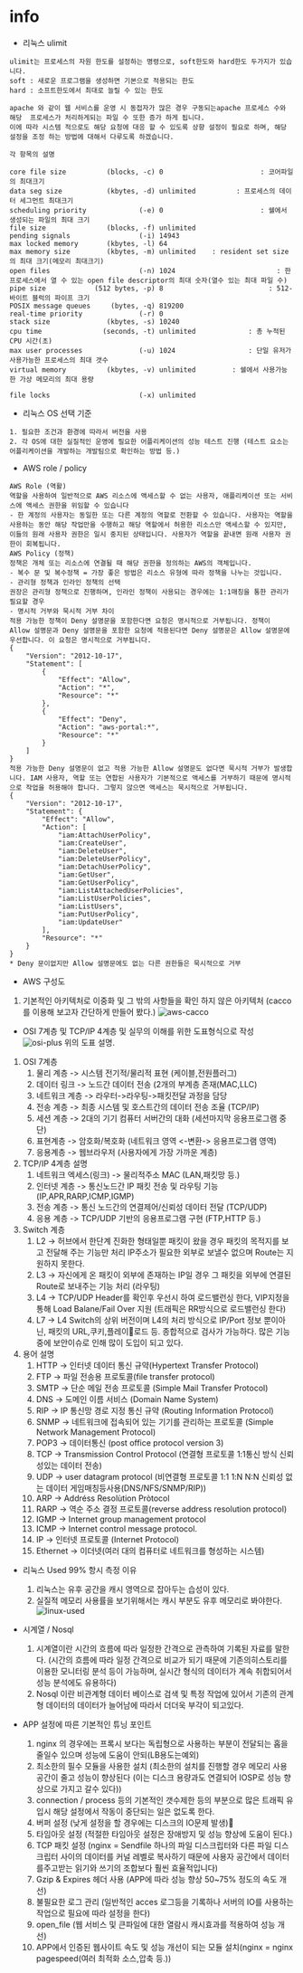 # info

* 리눅스 ulimit
```
ulimit는 프로세스의 자원 한도를 설정하는 명령으로, soft한도와 hard한도 두가지가 있습니다.
soft : 새로운 프로그램을 생성하면 기본으로 적용되는 한도
hard : 소프트한도에서 최대로 늘릴 수 있는 한도

apache 와 같이 웹 서비스를 운영 시 동접자가 많은 경우 구동되는apache 프로세스 수와 해당  프로세스가 처리하게되는 파일 수 또한 증가 하게 됩니다.
이에 따라 시스템 적으로도 해당 요청에 대응 할 수 있도록 상향 설정이 필요로 하며, 해당 설정을 조정 하는 방법에 대해서 다루도록 하겠습니다.

각 항목의 설명

core file size          (blocks, -c) 0                        : 코어파일의 최대크기
data seg size           (kbytes, -d) unlimited          : 프로세스의 데이터 세그먼트 최대크기
scheduling priority             (-e) 0                        : 쉘에서 생성되는 파일의 최대 크기
file size               (blocks, -f) unlimited                         
pending signals                 (-i) 14943
max locked memory       (kbytes, -l) 64
max memory size         (kbytes, -m) unlimited    : resident set size의 최대 크기(메모리 최대크기)
open files                      (-n) 1024                         : 한 프로세스에서 열 수 있는 open file descriptor의 최대 숫자(열수 있는 최대 파일 수)
pipe size            (512 bytes, -p) 8                          : 512-바이트 블럭의 파이프 크기
POSIX message queues     (bytes, -q) 819200
real-time priority              (-r) 0
stack size              (kbytes, -s) 10240
cpu time               (seconds, -t) unlimited             : 총 누적된 CPU 시간(초)
max user processes              (-u) 1024                  : 단일 유저가 사용가능한 프로세스의 최대 갯수
virtual memory          (kbytes, -v) unlimited         : 쉘에서 사용가능 한 가상 메모리의 최대 용량

file locks                      (-x) unlimited
```
* 리눅스 OS 선택 기준
```
1. 필요한 조건과 환경에 따라서 버전을 사용
2. 각 OS에 대한 실질적인 운영에 필요한 어플리케이션의 성능 테스트 진행 (테스트 요소는 어플리케이션을 개발하는 개발팀으로 확인하는 방법 등.)
```
* AWS role / policy
```
AWS Role (역활)
역할을 사용하여 일반적으로 AWS 리소스에 액세스할 수 없는 사용자, 애플리케이션 또는 서비스에 액세스 권한을 위임할 수 있습니다
- 한 계정의 사용자는 동일한 또는 다른 계정의 역할로 전환할 수 있습니다. 사용자는 역할을 사용하는 동안 해당 작업만을 수행하고 해당 역할에서 허용한 리소스만 액세스할 수 있지만, 이들의 원래 사용자 권한은 일시 중지된 상태입니다. 사용자가 역할을 끝내면 원래 사용자 권한이 회복됩니다.
AWS Policy (정책)
정책은 개체 또는 리소스에 연결될 때 해당 권한을 정의하는 AWS의 객체입니다.
- 복수 문 및 복수정책 = 가장 좋은 방법은 리소스 유형에 따라 정책을 나누는 것입니다.
- 관리형 정책과 인라인 정책의 선택
권장은 관리형 정책으로 진행하며, 인라인 정책이 사용되는 경우에는 1:1매칭을 통한 관리가 필요할 경우
- 명시적 거부와 묵시적 거부 차이
적용 가능한 정책이 Deny 설명문을 포함한다면 요청은 명시적으로 거부됩니다. 정책이 Allow 설명문과 Deny 설명문을 포함한 요청에 적용된다면 Deny 설명문은 Allow 설명문에 우선합니다. 이 요청은 명시적으로 거부됩니다.
{
    "Version": "2012-10-17",
    "Statement": [
        {
            "Effect": "Allow",
            "Action": "*",
            "Resource": "*"
        },
        {
            "Effect": "Deny",
            "Action": "aws-portal:*",
            "Resource": "*"
        }
    ]
}
적용 가능한 Deny 설명문이 없고 적용 가능한 Allow 설명문도 없다면 묵시적 거부가 발생합니다. IAM 사용자, 역할 또는 연합된 사용자가 기본적으로 액세스를 거부하기 때문에 명시적으로 작업을 허용해야 합니다. 그렇지 않으면 액세스는 묵시적으로 거부됩니다.
{
    "Version": "2012-10-17",
    "Statement": {
        "Effect": "Allow",
        "Action": [
            "iam:AttachUserPolicy",
            "iam:CreateUser",
            "iam:DeleteUser",
            "iam:DeleteUserPolicy",
            "iam:DetachUserPolicy",
            "iam:GetUser",
            "iam:GetUserPolicy",
            "iam:ListAttachedUserPolicies",
            "iam:ListUserPolicies",
            "iam:ListUsers",
            "iam:PutUserPolicy",
            "iam:UpdateUser"
        ],
        "Resource": "*"
    }
}
* Deny 문이없지만 Allow 설명문에도 없는 다른 권한들은 묵시적으로 거부
```
* AWS 구성도
1. 기본적인 아키텍처로 이중화 및 그 밖의 사항들을 확인 하지 않은 아키텍처 (cacco를 이용해 보고자 간단하게 만들어 봤다.)
![aws-cacco](/images/aws-game.png)
* OSI 7계층 및 TCP/IP 4계층 및 실무의 이해를 위한 도표형식으로 작성
![osi-plus](/images/osi-plus.png)
위의 도표 설명.
1. OSI 7계층
    1. 물리 계층 -> 시스템 전기적/물리적 표현 (케이블,전원플러그)
    2. 데이터 링크 -> 노드간 데이터 전송 (2개의 부계층 존재(MAC,LLC)
    3. 네트워크 계층 -> 라우터->라우팅->패킷전달 과정을 담당
    4. 전송 계층 -> 최종 시스템 및 호스트간의 데이터 전송 조율 (TCP/IP)
    5. 세션 계층 -> 2대의 기기 컴퓨터 서버간의 대화 (세션마지막 응용프로그램 중단)
    6. 표현계층 -> 암호화/복호화 (네트워크 영역 <-변환-> 응용프로그램 영역)
    7. 응용계층 -> 웹브라우저 (사용자에게 가장 가까운 계층)
2. TCP/IP 4계층 설명
    1. 네트워크 엑세스(링크) -> 물리적주소 MAC (LAN,패킷망 등.)
    2. 인터넷 계층 -> 통신노드간 IP 패킷 전송 및 라우팅 기능 (IP,APR,RARP,ICMP,IGMP)
    3. 전송 계층 -> 통신 노드간의 연결제어/신뢰성 데이터 전달 (TCP/UDP)
    4. 응용 계층 -> TCP/UDP 기반의 응용프로그램 구현 (FTP,HTTP 등.)
3. Switch 계층
    1. L2 -> 허브에서 한단계 진화한 형태일뿐 패킷이 왔을 경우 패킷의 목적지를 보고 전달해 주는 기능만 처리 IP주소가 필요한 외부로 보낼수 없으며 Route는 지원하지 못한다.
    2. L3 -> 자신에게 온 패킷이 외부에 존재하는 IP일 경우 그 패킷을 외부에 연결된 Route로 보내주는 기능 처리 (라우팅)
    3. L4 -> TCP/UDP Header를 확인후 우선시 하여 로드밸런싱 한다, VIP지정을 통해 Load Balane/Fail Over 지원 (트래픽은 RR방식으로 로드밸런싱 한다)
    4. L7 -> L4 Switch의 상위 버전이며 L4의 처리 방식으로 IP/Port 정보 뿐이아닌, 패킷의 URL,쿠키,플레이로드 등. 종합적으로 검사가 가능하다. 많은 기능중에 보안이슈로 인해 많이 도입이 되고 있다.
4. 용어 설명
    1. HTTP -> 인터넷 데이터 통신 규약(Hypertext Transfer Protocol)
    2. FTP -> 파일 전송용 프로토콜(file transfer protocol)
    3. SMTP -> 단순 메일 전송 프로토콜 (Simple Mail Transfer Protocol)
    4. DNS -> 도메인 이름 서비스 (Domain Name System)
    5. RIP -> IP 통신망 경로 지정 통신 규약 (Routing Information Protocol)
    6. SNMP -> 네트워크에 접속되어 있는 기기를 관리하는 프로토콜 (Simple Network Management Protocol)
    7. POP3 -> 데이터통신 (post office protocol version 3)
    8. TCP -> Transmission Control Protocol (연결형 프로토콜 1:1통신 방식 신뢰성있는 데이터 전송)
    9. UDP -> user datagram protocol (비연결형 프로토콜 1:1 1:N N:N 신뢰성 없는 데이터 게임매칭등사용(DNS/NFS/SNMP/RIP))
    10. ARP -> Addréss Resolùtion Pròtocol
    11. RARP -> 역순 주소 결정 프로토콜(reverse address resolution protocol)
    12. IGMP -> Internet group management protocol
    13. ICMP -> Internet control message protocol.
    14. IP -> 인터넷 프로토콜 (Internet Protocol)
    15. Ethernet -> 이더넷(여러 대의 컴퓨터로 네트워크를 형성하는 시스템)

* 리눅스 Used 99% 항시 측정 이유
    1. 리눅스는 유후 공간을 캐시 영역으로 잡아두는 습성이 있다.
    2. 실질적 메모리 사용률을 보기위해서는 캐시 부분도 유후 메모리로 봐야한다.
![linux-used](/images/linux-used.png)

* 시계열 / Nosql
    1. 시계열이란 시간의 흐름에 따라 일정한 간격으로 관측하여 기록된 자료를 말한다. (시간의 흐름에 따라 일정 간격으로 비교가 되기 때문에 기존의히스토리를 이용한 모니터링 분석 등이 가능하며, 실시간 형식의 데이터가 계속 취합되어서 성능 분석에도 유용하다)
    2. Nosql 이란 비관계형 데이터 베이스로 검색 및 특정 작업에 있어서 기존의 관계형 데이터의 데이터가 늘어남에 따라서 더더욱 부각이 되고있다.

* APP 설정에 따른 기본적인 튜닝 포인트
    1. nginx 의 경우에는 프록시 보다는 독립형으로 사용하는 부분이 전달되는 홉을 줄일수 있으며 성능에 도움이 안되(LB용도는예외)
    2. 최소한의 필수 모듈을 사용한 설치 (최소한의 설치를 진행할 경우 메모리 사용 공간이 줄고 성능이 향상된다 (이는 디스크 용량과도 연결되어 IOSP로 성능 향상으로 가지고 갈수 있다))
    3. connection / process 등의 기본적인 갯수제한 등의 부분으로 많은 트래픽 유입시 해당 설정에서 작동이 중단되는 일은 없도록 한다.
    4. 버퍼 설정 (낮게 설정을 할 경우에는 디스크의 IO문제 발생)
    5. 타임아웃 설정 (적절한 타임아웃 설정은 장애방지 및 성능 향상에 도움이 된다.)
    6. TCP 패킷 설정 (nginx = Sendfile 하나의 파일 디스크립터와 다른 파일 디스크립터 사이의 데이터를 커널 레벨로 복사하기 때문에 사용자 공간에서 데이터를주고받는 읽기와 쓰기의 조합보다 훨씬 효율적입니다)
    7. Gzip & Expires 헤더 사용 (APP에 따라 성능 향상 50~75% 정도의 속도 개선)
    8. 불필요한 로그 관리 (일반적인 acces 로그등을 기록하나 서버의 IO를 사용하는 작업으로 필요에 따라 설정을 한다)
    9. open_file (웹 서비스 및 큰파일에 대한 열람시 캐시효과를 적용하여 성능 개선)
    10. APP에서 인증된 웹사이트 속도 및 성능 개선이 되는 모듈 설치(nginx = nginx pagespeed(여러 최적화 소스,압축 등.))
